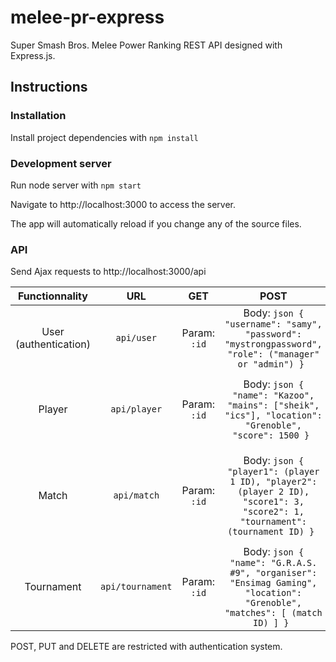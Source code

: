 # melee-pr-express
Super Smash Bros. Melee Power Ranking REST API designed with Express.js.

## Instructions

### Installation

Install project dependencies with `npm install`

### Development server

Run node server with `npm start`

Navigate to http://localhost:3000 to access the server.

The app will automatically reload if you change any of the source files.

### API

Send Ajax requests to http://localhost:3000/api

|     Functionnality    |        URL       |      GET     |                                                                POST                                                               |                                                                          PUT                                                                         |    DELETE    |
|:---------------------:|:----------------:|:------------:|:---------------------------------------------------------------------------------------------------------------------------------:|:----------------------------------------------------------------------------------------------------------------------------------------------------:|:------------:|
| User (authentication) |    `api/user`    | Param: `:id` |              Body: ```json { "username": "samy", "password": "mystrongpassword", "role": ("manager" or "admin") } ```             |                       Body: ```json { "username": "samy", "password": "mystrongpassword", "role": ("manager" or "admin") } ```                       | Param: `:id` |
|         Player        |   `api/player`   | Param: `:id` |              Body: ```json { "name": "Kazoo", "mains": ["sheik", "ics"], "location": "Grenoble", "score": 1500 } ```              |                  Body: ```json { "_id": (player ID), "name": "Bobi", "mains": ["falco"], "location": "Grenoble", "score": 2000 } ```                 | Param: `:id` |
|         Match         |    `api/match`   | Param: `:id` | Body: ```json { "player1": (player 1 ID), "player2": (player 2 ID), "score1": 3, "score2": 1, "tournament": (tournament ID) } ``` | Body: ```json { "_id": (match ID), "player1": (player 1 ID), "player2": (player 2 ID), "score1": 2, "score2": 0, "tournament": (tournament ID) } ``` | Param: `:id` |
|       Tournament      | `api/tournament` | Param: `:id` |   Body: ```json { "name": "G.R.A.S. #9", "organiser": "Ensimag Gaming", "location": "Grenoble", "matches": [ (match ID) ] } ```   |                 Body: ```json { "name": "Arcamini", "organiser": "Team Arcaneum", "location": "Lyon", "matches": [ (match ID) ] } ```                | Param: `:id` |

POST, PUT and DELETE are restricted with authentication system.
